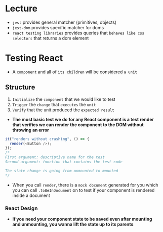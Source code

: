 # Lecture
* `jest` provides general matcher (primitives, objects)
* `jest-dom` provides specific matcher for doms
* `react testing libraries` provides queries that `behaves like css selectors` that returns a dom element


# Testing React
* A `component` and all of `its children` will be considered `a unit`

## Structure
1) `Initialize` the `component` that we would like to test
2) `Trigger` the `change` that `executes` the `unit`
3) `Verify` that the unit produced the `expected result`
* **The most basic test we do for any React component is a test render that verifies we can render the component to the DOM without throwing an error**
``` js
it("renders without crashing", () => {
  render(<Button />);
});
/*
First argument: descriptive name for the test
Second argument: function that contains the test code

The state change is going from unmounted to mounted
*/
```
* When you call `render`, there is a `mock document` generated for you which you can call `.toBeInDocument` on to test if your component is rendered inside a document

### React Design
* **If you need your component state to be saved even after mounting and unmounting, you wanna lift the state up to its parents**